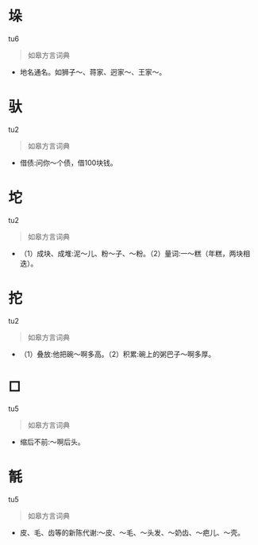 # 垛
tu6
> 如皋方言词典
- 地名通名。如狮子～、蒋家、迥家～、王家～。

# 驮
tu2
> 如皋方言词典
- 借债:问你～个债，借100块钱。

# 坨
tu2
> 如皋方言词典
- （1）成块、成堆:泥～儿、粉～子、～粉。（2）量词:一～糕（年糕，两块相迭）。

# 拕
tu2
> 如皋方言词典
- （1）叠放:他把碗～啊多高。（2）积累:碗上的粥巴子～啊多厚。

# □
tu5
> 如皋方言词典
- 缩后不前:～啊后头。

# 毻
tu5
> 如皋方言词典
- 皮、毛、齿等的新陈代谢:～皮、～毛、～头发、～奶齿、～疤儿、～壳。
